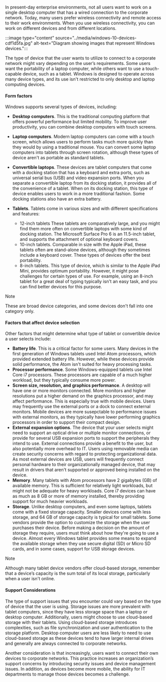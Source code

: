In present-day enterprise environments, not all users want to work on a single desktop computer that has a wired connection to the corporate network. Today, many users prefer wireless connectivity and remote access to their work environments. When you use wireless connectivity, you can work on different devices and from different locations.

:::image type="content" source="../media/windows-10-devices-cdf1d5fa.jpg" alt-text="Diagram showing images that represent Windows devices.":::


The type of device that the user wants to utilize to connect to a corporate network might vary depending on the user’s requirements. Some users want the portability of a laptop computer, while others want to use a touch-capable device, such as a tablet. Windows is designed to operate across many device types, and its use isn't restricted to only desktop and laptop computing devices.

#### Form factors

Windows supports several types of devices, including:

 -  **Desktop computers**. This is the traditional computing platform that offers powerful performance but limited mobility. To improve user productivity, you can combine desktop computers with touch screens.
 -  **Laptop computers**. Modern laptop computers can come with a touch screen, which allows users to perform tasks much more quickly than they would by using a traditional mouse. You can convert some laptop computers into tablets through screen rotation, although these types of device aren't as portable as standard tablets.
 -  **Convertible laptops**. These devices are tablet computers that come with a docking station that has a keyboard and extra ports, such as universal serial bus (USB) and video expansion ports. When you separate a convertible laptop from its docking station, it provides all of the convenience of a tablet. When on its docking station, this type of device enables users to work in a more traditional fashion. Some docking stations also have an extra battery.
 -  **Tablets**. Tablets come in various sizes and with different specifications and features:
    
     -  12-inch tablets These tablets are comparatively large, and you might find them more often on convertible laptops with some kind of docking station. The Microsoft Surface Pro 6 is an 11.5-inch tablet, and supports the attachment of optional keyboard covers.
     -  10-inch tablets. Comparable in size with the Apple iPad, these tablets often are stand-alone devices, although they sometimes include a keyboard cover. These types of devices offer the best portability.
     -  8-inch tablets. This type of device, which is similar to the Apple iPad Mini, provides optimum portability. However, it might pose challenges for certain types of use. For example, using an 8-inch tablet for a great deal of typing typically isn't an easy task, and you can find better devices for this purpose.

> [!NOTE]
> These are broad device categories, and some devices don't fall into one category only.

#### Factors that affect device selection

Other factors that might determine what type of tablet or convertible device a user selects include:

 -  **Battery life**. This is a critical factor for some users. Many devices in the first generation of Windows tablets used Intel Atom processors, which provided extended battery life. However, while these devices provide solid performance, the Atom isn't suited for heavy processing tasks.
 -  **Processor performance**. Some Windows-equipped tablets use Intel Core i7 processors. These processors are capable of a much higher workload, but they typically consume more power.
 -  **Screen size, resolution, and graphics performance**. A desktop will have one or more monitors connected. More monitors and higher resolutions put a higher demand on the graphics processor, and may affect performance. This is especially true with mobile devices. Users may frequently use the external ports or a dock to connect external monitors. Mobile devices are more susepctable to performance issues with external monitors, as they typically have lower performing graphics processors in order to support their compact design.
 -  **External expansion options**. The device that your user selects might need to support an optical drive or multiple monitor connections, or provide for several USB expansion ports to support the peripherals they intend to use. External connections provide a benefit to the user, but also potentially more overhead to IT. Users using removable media can create security concerns with regard to protecting organizational data. As most external devices are USB, users will frequently connect personal hardware to their organizationally managed device, that may result in drivers that aren't supported or approved being installed on the device.
 -  **Memory**. Many tablets with Atom processors have 2 gigabytes (GB) of available memory. This is sufficient for relatively light workloads, but might not be adequate for heavy workloads. Core i7 devices can have as much as 8 GB or more of memory installed, thereby providing support for much heavier workloads.
 -  **Storage**. Unlike desktop computers, and even some laptops, tablets come with a fixed storage capacity. Smaller devices come with less storage, and 64 GB of storage capacity is typical for small tablets. Some vendors provide the option to customize the storage when the user purchases their device. Before making a decision on the amount of storage they require, users must think about how they're going to use a device. Almost every Windows tablet provides some means to expand the available storage when they use secure digital (SD) or Micro SD cards, and in some cases, support for USB storage devices.

> [!NOTE]
> Although many tablet device vendors offer cloud-based storage, remember that a device’s capacity is the sum total of its local storage, particularly when a user isn't online.

#### Support Considerations

The type of support issues that you encounter could vary based on the type of device that the user is using. Storage issues are more prevalent with tablet computers, since they have less storage space than a laptop or desktop computer. Additionally, users might choose to use cloud-based storage with their tablets. Using cloud-based storage introduces complexities, such as file synchronization and user authentication to the storage platform. Desktop computer users are less likely to need to use cloud-based storage as these devices tend to have larger internal drives and generally are always connected to corporate networks.

Another consideration is that increasingly, users want to connect their own devices to corporate networks. This practice increases an organization’s support concerns by introducing security issues and device management issues. In addition, as devices become more mobile, the ability for IT departments to manage those devices becomes a challenge.
